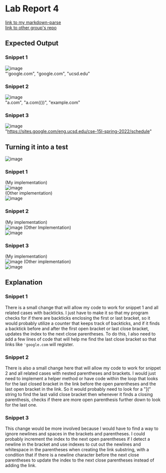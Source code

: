 # Lab Report 4  
[link to my markdown-parse](https://github.com/thELanee/markdown-parser)  
[link to other group's repo](https://github.com/richmass1/markdown-parser)  

## Expected Output  

### Snippet 1  
![image](https://user-images.githubusercontent.com/92767729/169671364-ed811c50-c51d-4514-9113-bab2886ad5cb.png)  
"'google.com", "google.com", "ucsd.edu"  
  
### Snippet 2  
![image](https://user-images.githubusercontent.com/92767729/169671413-f889b1cc-2ca8-49d8-bdd1-87d640187e2f.png)  
"a.com", "a.com(())", "example.com"  
  
### Snippet 3  
![image](https://user-images.githubusercontent.com/92767729/169671439-70e2e84a-e83e-4180-9ed0-67989729d722.png)  
"https://sites.google.com/eng.ucsd.edu/cse-15l-spring-2022/schedule"
  
## Turning it into a test 
![image](https://user-images.githubusercontent.com/92767729/169671728-167e7a26-6d11-49ec-b862-70472051ceed.png)  
  
### Snippet 1 
(My implementation)  
![image](https://user-images.githubusercontent.com/92767729/169671793-09cf721e-fd82-4349-9c32-4db3c39b63e6.png)  
(Other implementation)  
![image](https://user-images.githubusercontent.com/92767729/169678818-49af7387-0082-4d0d-a7e4-d55269f39e7a.png)  

### Snippet 2 
(My implementation)  
![image](https://user-images.githubusercontent.com/92767729/169671806-cc439ce2-54d1-453e-b475-6f108c436483.png) 
(Other Implementation)  
![image](https://user-images.githubusercontent.com/92767729/169678842-873b6da6-af1d-4417-b8ac-a64a64aff721.png)  

### Snippet 3 
(My implementation)  
![image](https://user-images.githubusercontent.com/92767729/169671831-a07280e7-3813-4a3f-b181-3ada446ce38e.png)
(Other implementation)  
![image](https://user-images.githubusercontent.com/92767729/169678867-59e1cae0-13d2-46f4-b976-a164115c0b94.png)  

## Explanation  

### Snippet 1  
There is a small change that will allow my code to work for snippet 1 and all related cases with backticks. I just have to make it so that my program checks for if there are backticks enclosing the first or last bracket, so it would probably utilize a counter that keeps track of backticks, and if it finds a backtick before and after the first open bracket or last close bracket, updates the index to the next close parentheses. To do this, I also need to add a few lines of code that will help me find the last close bracket so that links like `'google.com` will register.

### Snippet 2  
There is also a small change here that will allow my code to work for snippet 2 and all related cases with nested parentheses and brackets. I would just need to implement a helper method or have code within the loop that looks for the last closed bracket in the link before the open parentheses and the last open bracket in the link. So it would probably need to look for a "](" string to find the last valid close bracket then whenever it finds a closing parenthesis, checks if there are more open parenthesis further down to look for the last one.  

### Snippet 3  
This change would be more involved because I would have to find a way to ignore newlines and spaces in the brackets and parentheses. I could probably increment the index to the next open parentheses if I detect a newline in the bracket and use indexes to cut out the newlines and whitespace in the parentheses when creating the link substring, with a condition that if there is a newline character before the next close parentheses to update the index to the next close parentheses instead of adding the link.






